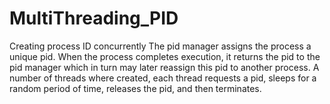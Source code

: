 # MultiThreading_PID
Creating process ID concurrently 
The pid manager assigns the process a unique pid. When the process completes execution, it returns the pid to the pid
manager which in turn may later reassign this pid to another process. A number of threads where created, 
each thread requests a pid, sleeps for a random period of time, releases the pid, and then terminates. 
